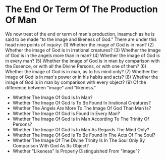# The End Or Term Of The Production Of Man

We now treat of the end or term of man's production, inasmuch as he is said to be made "to the image and likeness of God." There are under this head nine points of inquiry:
(1) Whether the image of God is in man?
(2) Whether the image of God is in irrational creatures?
(3) Whether the image of God is in the angels more than in man?
(4) Whether the image of God is in every man?
(5) Whether the image of God is in man by comparison with the Essence, or with all the Divine Persons, or with one of them?
(6) Whether the image of God is in man, as to his mind only?
(7) Whether the image of God is in man's power or in his habits and acts?
(8) Whether the image of God is in man by comparison with every object?
(9) Of the difference between "image" and "likeness."

* Whether The Image Of God Is In Man?
* Whether The Image Of God Is To Be Found In Irrational Creatures?
* Whether The Angels Are More To The Image Of God Than Man Is?
* Whether The Image Of God Is Found In Every Man?
* Whether The Image Of God Is In Man According To The Trinity Of Persons?
* Whether The Image Of God Is In Man As Regards The Mind Only?
* Whether The Image Of God Is To Be Found In The Acts Of The Soul?
* Whether The Image Of The Divine Trinity Is In The Soul Only By Comparison With God As Its Object?
* Whether "Likeness" Is Properly Distinguished From "Image"?